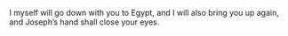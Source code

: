 I myself will go down with you to Egypt, and I will also bring you up again, and Joseph’s hand shall close your eyes.
